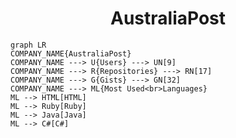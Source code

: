 <h1 align="center">AustraliaPost</h1>

```mermaid
graph LR
COMPANY_NAME{AustraliaPost}
COMPANY_NAME ---> U{Users} ---> UN[9]
COMPANY_NAME ---> R{Repositories} ---> RN[17]
COMPANY_NAME ---> G{Gists} ---> GN[32]
COMPANY_NAME ---> ML{Most Used<br>Languages}
ML --> HTML[HTML]
ML --> Ruby[Ruby]
ML --> Java[Java]
ML --> C#[C#]
```

